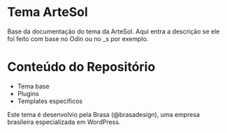 # Tema ArteSol

Base da documentação do tema da ArteSol. Aqui entra a descrição se ele foi feito com base no Odin ou no _s por exemplo.

# Conteúdo do Repositório

* Tema base
* Plugins
* Templates específicos

Este tema é desenvolvio pela Brasa (@brasadesign), uma empresa brasileira especializada em WordPress.

